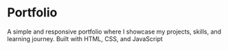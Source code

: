 # Portfolio
A simple and responsive portfolio where I showcase my projects, skills, and learning journey. Built with HTML, CSS, and JavaScript
